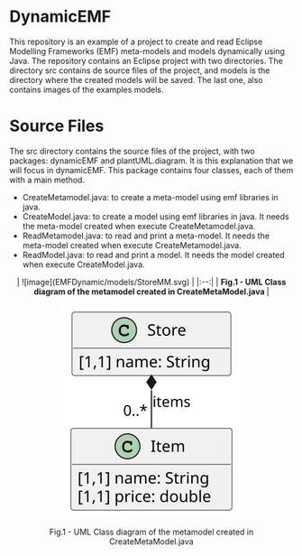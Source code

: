 # DynamicEMF
This repository is an example of a project to create and read Eclipse Modelling Frameworks (EMF) meta-models and models dynamically using Java. 
The repository contains an Eclipse project with two directories. The directory src contains de source files of the project, and models is the directory where the created models will be saved. The last one, also contains images of the examples models.   

# Source Files
The src directory contains the source files of the project, with two packages: dynamicEMF and plantUML.diagram. It is this explanation that we will focus in dynamicEMF. 
This package contains four classes, each of them with a main method.

* CreateMetamodel.java: to create a meta-model using emf libraries in java.
* CreateModel.java: to create a model using emf libraries in java. It needs the meta-model created when execute CreateMetamodel.java.
* ReadMetamodel.java: to read and print a meta-model. It needs the meta-model created when execute CreateMetamodel.java. 
* ReadModel.java: to read and print a model. It needs the model created when execute CreateModel.java.  

<div align="center">
| ![image](EMFDynamic/models/StoreMM.svg) |
|:--:|
| <b>Fig.1 - UML Class diagram of the metamodel 
  created in CreateMetaModel.java </b>|
</div>

<p align = "center">
<img src = "EMFDynamic/models/StoreMM.svg">
</p>
<p align = "center">
Fig.1 - UML Class diagram of the metamodel created in CreateMetaModel.java
</p>
